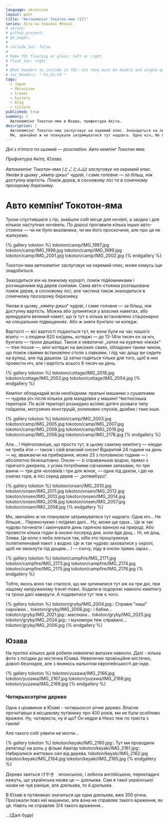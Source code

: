 ```yaml
---
language: ukrainian
layout: post
title: "Автокемпінг Токотон-яма (II)"
series: Літо на півночі Японії
# series: 
# github_project: 
# gh_pages:
#
# include_toc: false
#
# Make TOC floating or plain: left or right
# float_toc: right
#
# What headers to include in TOC: not they must be double and single quoted
# toc_headers: "'h1,h2,h3'"
tags:
  - Japan
  - Ukrainian
  - travel
  - history
  - blog
  - culture
published: true
summary: |
  Автокемпінг Токотон-яма в Юзава, префектура Акіта.
description: |
  Автокемпінг Токотон-яма заслуговує на окремий опис. Знаходиться на лижному курорті, поміж підйомниками і розчищеними від дерев схилами
  Ми, звичайно ж не планували затримуватися тут надовго. Одна ніч… Не більше… Переночуємо і поїдемо далі… Ну, може ще одна… 
---
```


<em> Дні з п'ятого по сьомий — розслабон. Авто кемпінґ Токотон яма.

Префектура Акіта, Юзава.

Автокемпінг Токотон-яма (とことん山) заслуговує на окремий опис. Умови в цьому „кямпу-джьо“ чудові, і саме головне — за більш, ніж доступну вартість. Поміж дерев, в сосновому лісі та в сонячному прозорому березняку. </em>


# Авто кемпінґ Токотон-яма

Трохи спустившися з гір, знайшли собі місце для ночівлі, а заодно і для кількох наступних ночівель. По дорозі прогавили кілька інших авто-стоянок &mdash; чи не було вказівника, чи ми його проскочили, але про це не жалкуємо. 

{% gallery tokoton %}
tokoton/camp/IMG_1997.jpg
tokoton/camp/IMG_1998.jpg
tokoton/camp/IMG_1999.jpg
tokoton/camp/IMG_2001.jpg
tokoton/camp/IMG_2002.jpg
{% endgallery %}





Токотон-яма автокемпінг заслуговує на окремий опис, може комусь іще знадобиться. 

Знаходиться він на лижному курорті, поміж підйомниками і розчищеними від дерев схилами. Сама авто-стоянка розташована поміж дерев, в сосновому лісі, але частина також знаходиться в сонячному прозорому березняку. 

Умови в цьому „кямпу-джьо“ чудові, і саме головне — за більш, ніж доступну вартість. Можна або зупинятися у власних наметах, або арендувати великий намет, що їх тут є кілька встановлено стаціонарно на спеціальних підвищеннях. Або ж зняти бунґало чи котедж. 


Вартості — всі вартості подаються тут, як вони були на час нашого візиту — з людини 820 єн/день, котеджі — до 13-14ти тисяч єн за ніч, бунгало — трохи дешевші. Також є невеличкі „хатки на курячих ніжках“ — tree-house —, міні-котеджі на високих сваях, обладнані таким чином, що поміж сваями встановлені столи з лавками, і під час дощу ви сидите на вулиці, але під дашком. Ці хатки годяться тільки для того, щоб в них провести ніч, але і вартість всього 6 тисяч на день.

{% gallery tokoton %}
tokoton/cottage/IMG_2018.jpg
tokoton/cottage/IMG_2053.jpg
tokoton/cottage/IMG_2054.jpg
{% endgallery %}

Кемпінг обладнадий всім необхідним: пральні машинки з сушилками — чудова річ після кількох днів мандрівки у машині! Чистюсінька територія. 
По всій території розкидано всілякі дитячі розваги типу гойдалок, мотузяних конструцій, роликових спусків, драбин і таке інше. 

{% gallery tokoton %}
tokoton/camp/IMG_2003.jpg
tokoton/camp/IMG_2005.jpg
tokoton/camp/IMG_2007.jpg
tokoton/camp/IMG_2009.jpg
tokoton/camp/IMG_2019.jpg
tokoton/camp/IMG_2056.jpg
tokoton/camp/IMG_2178.jpg
{% endgallery %}


Але… ! Найголовніше, що просто тут, в цьому самому кемпінгу — нікуди не треба йти — також і свій власний онсен! Відкритий 24 години на день — ну, вважаючи на прибирання, може 23 з половиною години — і абсолютно безкоштовно. Онсен — зі справжньою водою, прямо з гарячого джерела, з усіма потрібними сірчаними запахами, по три ванни — три для чоловіків і три для жінок, — одна під дахом, і дві на схилах гори, в лісі серед дерев — „ротембуро“.

{% gallery tokoton %}
tokoton/onsen/IMG_2010.jpg
tokoton/onsen/IMG_2011.jpg
tokoton/onsen/IMG_2012.jpg
tokoton/onsen/IMG_2013.jpg
tokoton/onsen/IMG_2014.jpg
tokoton/onsen/IMG_2016.jpg
tokoton/onsen/IMG_2057.jpg
tokoton/onsen/IMG_2058.jpg
{% endgallery %}


Ми, звичайно ж не планували затримуватися тут надовго. Одна ніч… Не більше… Переночуємо і поїдемо далі… Ну, може ще одна… Це ж так чудово починати і закінчувати день гарячою ванною на природі. Або провести кілька годин в онсені посеред дня, коли йде дощ… Ні, не дощ. Злива. Це коли з неба ллється так, ніби хто проштрикнув поліетиленовий пакет з водою. Це ж так чудово заховатися у окропі, щоб не змокнути під дощем… І — схочу, піду в онсен прямо зараз… 

{% gallery tokoton %}
tokoton/campfire/IMG_2171.jpg
tokoton/campfire/IMG_2173.jpg
tokoton/campfire/IMG_2174.jpg
tokoton/campfire/IMG_2175.jpg
tokoton/campfire/IMG_2176.jpg
{% endgallery %}


Тобто, якось воно так сталося, що ми зупинилися тут аж на три дні, при нашому напруженому travel-плані. Ходили в подорожі навколо кемпінгу та трохи далі навкруги. А подивитися тут теж є чого.

{% gallery tokoton %}
tokoton/gryby/IMG_2004.jpg:: Справні "наші" сироїжки... 
tokoton/gryby/IMG_2008.jpg:: і бабки...
tokoton/gryby/IMG_2021.jpg:: маслюки...
tokoton/gryby/IMG_2025.jpg
tokoton/gryby/IMG_2024.jpg:: і мухомори теж справжні...
tokoton/gryby/IMG_2006.jpg
{% endgallery %}


## Юзава

На протязі кількох днів робили невеличкі вилазки навколо. Далі - кілька фото з поїздки до містечка Юзава. Невеличке провінційне містечко, доволі безлюдне, але з якимось нальотом європейськості де-інде.

{% gallery tokoton %}
tokoton/yuzawa/IMG_2166.jpg
tokoton/yuzawa/IMG_2167.jpg
tokoton/yuzawa/IMG_2168.jpg
tokoton/yuzawa/IMG_2169.jpg
{% endgallery %}


### Чотирьхсотріче дерево

Одна з цікавинок в Юзаві - чотирьохсот річне дерево. Власне прочитавши в місцевому путівнику про 400 років, ми не були особливо вражені. Ну, чотириста, ну й що? Он кедри в Нікко теж по триста з гаком! 

Але такого собі уявити не могли... 
  

{% gallery tokoton %}
tokoton/keyaki/IMG_2160.jpg:: Тут ми проводили репетиції на роль у фільмі Аватар
tokoton/keyaki/IMG_2161.jpg:: Набиралися життєвих сил від дерева.
tokoton/keyaki/IMG_2162.jpg
tokoton/keyaki/IMG_2164.jpg
tokoton/keyaki/IMG_2165.jpg
{% endgallery %}

Дерево зветься けやき　японською, і zelkova англійською, перекладачі кажуть, що українська назва це &mdash; дзельква. Сам я такої української назви не чув раніше, але дзельква, то й дзельква.

В Юзаві в путівниках значиться ще одна дзельква, вже 300 річна. Проїзжали повз неї машиною, але вона не справляє такого враження, як ця. Навіть не справляє 3/4 такого враження... 

...(Далі буде)
